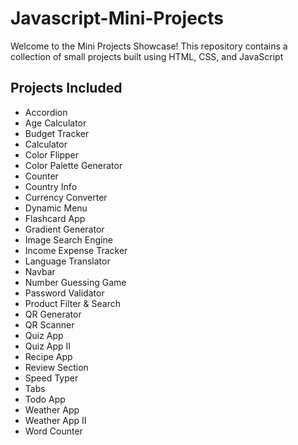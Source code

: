 # Javascript-Mini-Projects

Welcome to the Mini Projects Showcase! This repository contains a collection of small projects built using HTML, CSS, and JavaScript

## Projects Included

- Accordion
- Age Calculator
- Budget Tracker
- Calculator
- Color Flipper
- Color Palette Generator
- Counter
- Country Info
- Currency Converter
- Dynamic Menu
- Flashcard App
- Gradient Generator
- Image Search Engine
- Income Expense Tracker
- Language Translator
- Navbar
- Number Guessing Game
- Password Validator
- Product Filter & Search
- QR Generator
- QR Scanner
- Quiz App
- Quiz App II
- Recipe App
- Review Section
- Speed Typer
- Tabs
- Todo App
- Weather App
- Weather App II
- Word Counter
